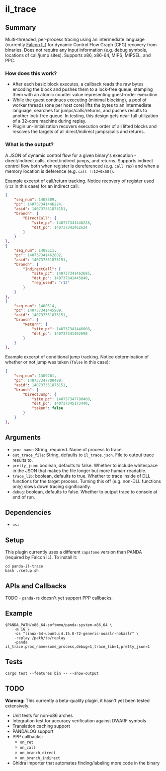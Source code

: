 # il_trace

## Summary

Multi-threaded, per-process tracing using an intermediate language (currently [Falcon IL](https://docs.rs/falcon/0.4.12/falcon/il/index.html)) for dynamic Control Flow Graph (CFG) recovery from binaries. Does not require any input information (e.g. debug symbols, locations of call/jump sites). Supports x86, x86-64, MIPS, MIPSEL, and PPC.

### How does this work?

* After each basic block executes, a callback reads the raw bytes encoding the block and pushes them to a lock-free queue, stamping them with an atomic counter value representing guest-order execution.
* While the guest continues executing (minimal blocking), a pool of worker threads (one per host core) lifts the bytes to an intermediate language, searches for jumps/calls/returns, and pushes results to another lock-free queue. In testing, this design gets near-full utilization of a 32-core machine during replay.
* Plugin un-initialization recovers execution order of all lifted blocks and resolves the targets of all direct/indirect jumps/calls and returns.

### What is the output?

A JSON of dynamic control flow for a given binary's execution - direct/indirect calls, direct/indirect jumps, and returns.
Supports indirect control flow both when register is dereferenced (e.g. `call rax`) and when a memory location is deference (e.g. `call [r12+0x60]`).

Example excerpt of call/return tracking. Notice recovery of register used (`r12` in this case) for an indirect call:

```json
{
    "seq_num": 1408509,
    "pc": 140737341446224,
    "asid": 140737351873151,
    "branch": {
        "DirectCall": {
            "site_pc": 140737341446228,
            "dst_pc": 140737341462624
        }
    }
},
{
    "seq_num": 1408511,
    "pc": 140737341462682,
    "asid": 140737351873151,
    "branch": {
        "IndirectCall": {
            "site_pc": 140737341462685,
            "dst_pc": 140737341445840,
            "reg_used": "r12"
        }
    }
},
{
    "seq_num": 1408514,
    "pc": 140737341445989,
    "asid": 140737351873151,
    "branch": {
        "Return": {
            "site_pc": 140737341446008,
            "dst_pc": 140737341462690
        }
    }
},
```

Example excerpt of conditional jump tracking. Notice determination of whether or not jump was taken (`false` in this case):

```json
{
    "seq_num": 1309261,
    "pc": 140737347700480,
    "asid": 140737351873151,
    "branch": {
        "DirectJump": {
            "site_pc": 140737347700480,
            "dst_pc": 140737345173440,
            "taken": false
        }
    }
},
```

## Arguments

* `proc_name`: String, required. Name of process to trace.
* `out_trace_file`: String, defaults to `il_trace.json`. File to output trace results to.
* `pretty_json`: boolean, defaults to false. Whether to include whitespace in the JSON that makes the file longer but more human-readable.
* `trace_lib`: boolean, defaults to true. Whether to trace inside of DLL functions for the target process. Turning this off (e.g. non-DLL functions only) slows down tracing significantly.
* `debug`: boolean, defaults to false. Whether to output trace to console at end of run.

## Dependencies

* `osi`

## Setup

This plugin currently uses a different `capstone` version than PANDA (required by Falcon IL).
To install it:

```
cd panda-il-trace
bash ./setup.sh
```

## APIs and Callbacks

TODO - `panda-rs` doesn't yet support PPP callbacks.

## Example

```
$PANDA_PATH/x86_64-softmmu/panda-system-x86_64 \
    -m 1G \
    -os "linux-64-ubuntu:4.15.0-72-generic-noaslr-nokaslr" \
    -replay /path/to/replay
    -panda il_trace:proc_name=some_process,debug=1,trace_lib=1,pretty_json=1
```

## Tests

```
cargo test --features bin -- --show-output
```

## TODO

**Warning:** This currently a beta-quality plugin, it hasn't yet been tested extensively.

* Unit tests for non-x86 arches
* Integration test for accuracy verification against DWARF symbols
* Translation caching support
* PANDALOG support
* PPP callbacks:
    * `on_ret`
    * `on_call`
    * `on_branch_direct`
    * `on_branch_indirect`
* Ghidra importer that automates finding/labeling more code in the binary